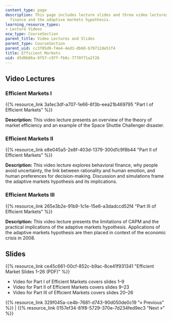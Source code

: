 ```yaml
---
content_type: page
description: This page includes lecture slides and three video lectures on behavioral
  finance and the adaptive markets hypothesis.
learning_resource_types:
- Lecture Videos
ocw_type: CourseSection
parent_title: Video Lectures and Slides
parent_type: CourseSection
parent_uid: cc3f05d9-f4e4-4ed3-db60-b79712de51f4
title: Efficient Markets
uid: d5d9b06a-9f57-c97f-fb6c-7770f71a2f28
---
```


Video Lectures
--------------

### Efficient Markets I

{{% resource_link 3a1ec3df-a707-1e66-6f3b-eea21b469795 "Part I of Efficient Markets" %}}

**Description:** This video lecture presents an overview of the theory of market efficiency and an example of the Space Shuttle Challenger disaster.

### Efficient Markets II

{{% resource_link e8e045a5-2e8f-403d-1379-300d1c9f8b44 "Part II of Efficient Markets" %}}

**Description:** This video lecture explores behavioral finance, why people avoid uncertainty, the link between rationality and human emotion, and human preferences for decision-making. Discussion and simulations frame the adaptive markets hypothesis and its implications.

### Efficient Markets III

{{% resource_link 265e3b2e-91b9-1c1e-15e6-a3dadccd52f4 "Part III of Efficient Markets" %}}

**Description:** This video lecture presents the limitations of CAPM and the practical implications of the adaptive markets hypothesis. Applications of the adaptive markets hypothesis are then placed in context of the economic crisis in 2008.

Slides
------

{{% resource_link ce45c661-00cf-852c-b9ac-8ce41f931341 "Efficient Market Slides 1–26 (PDF)" %}}

*   Video for Part I of Efficient Markets covers slides 1–9
*   Video for Part II of Efficient Markets covers slides 9–23
*   Video for Part III of Efficient Markets covers slides 20–26

{{% resource_link 329f045a-ce4b-7681-d743-90d050de0c19 "« Previous" %}} | {{% resource_link 0157ef34-81f8-5729-370e-7d234fed9ec3 "Next »" %}}